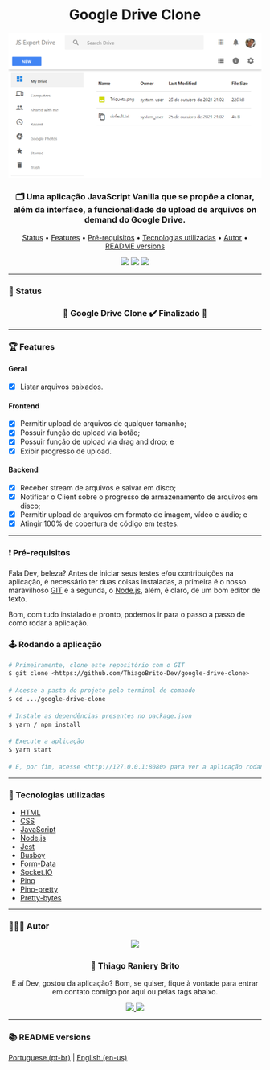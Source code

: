 <div align="center">
  <div>
    <h1>Google Drive Clone</h1>
    <img src="./.github/google-drive-clone.png" />
    <h3>
      🗂️ Uma aplicação JavaScript Vanilla que se propõe a clonar, além da interface, a funcionalidade de upload de arquivos on demand do Google Drive.
    </h3>
  </div>

  <p>
    <a href="#-status">Status</a> •
    <a href="#-features">Features</a> •
    <a href="#%EF%B8%8F-pré-requisitos">Pré-requisitos</a> •
    <a href="#-tecnologias-utilizadas">Tecnologias utilizadas</a> •
    <a href="#-autor">Autor</a> •
    <a href="#-readme-versions">README versions</a>
  </p>

  <div>
    <img src="https://img.shields.io/github/license/ThiagoBrito-Dev/Podcastr?color=4285f4&style=for-the-badge" />
    <img src="https://img.shields.io/static/v1?label=version&message=1.0.0&color=4285f4&style=for-the-badge" />
    <img src="https://img.shields.io/static/v1?label=yarn&message=v1.22.5&color=4285f4&style=for-the-badge" />
  </div>
</div>

<hr>

### 🏁 Status

<h3 align="center">
  🎉 Google Drive Clone ✔️ Finalizado 🎉
</h3>

<hr>

### 🏆 Features

#### Geral

- [x] Listar arquivos baixados.

#### Frontend

- [x] Permitir upload de arquivos de qualquer tamanho;
- [x] Possuir função de upload via botão;
- [x] Possuir função de upload via drag and drop; e
- [x] Exibir progresso de upload.

#### Backend

- [x] Receber stream de arquivos e salvar em disco;
- [x] Notificar o Client sobre o progresso de armazenamento de arquivos em disco;
- [x] Permitir upload de arquivos em formato de imagem, vídeo e áudio; e
- [x] Atingir 100% de cobertura de código em testes.

<hr>

### ❗️ Pré-requisitos

Fala Dev, beleza? Antes de iniciar seus testes e/ou contribuições na aplicação, é necessário ter duas coisas instaladas, a primeira é o nosso maravilhoso [GIT](https://git-scm.com) e a segunda, o [Node.js](https://nodejs.org/en/), além, é claro, de um bom editor de texto.

Bom, com tudo instalado e pronto, podemos ir para o passo a passo de como rodar a aplicação.

### 🕹️ Rodando a aplicação

```bash
# Primeiramente, clone este repositório com o GIT
$ git clone <https://github.com/ThiagoBrito-Dev/google-drive-clone>

# Acesse a pasta do projeto pelo terminal de comando
$ cd .../google-drive-clone

# Instale as dependências presentes no package.json
$ yarn / npm install

# Execute a aplicação
$ yarn start

# E, por fim, acesse <http://127.0.0.1:8080> para ver a aplicação rodando no servidor local
```

<hr>

### 🔮 Tecnologias utilizadas

- [HTML](https://devdocs.io/html/)
- [CSS](https://devdocs.io/css/)
- [JavaScript](https://devdocs.io/javaScript/)
- [Node.js](https://nodejs.org/en/)
- [Jest](https://jestjs.io/pt-BR/)
- [Busboy](https://www.npmjs.com/package/busboy)
- [Form-Data](https://www.npmjs.com/package/form-data)
- [Socket.IO](https://socket.io/)
- [Pino](https://www.npmjs.com/package/pino)
- [Pino-pretty](https://www.npmjs.com/package/pino-pretty)
- [Pretty-bytes](https://www.npmjs.com/package/pretty-bytes)

<hr>

### 👨🏽‍🎓 Autor

<div align="center">
  <img src="https://github.com/ThiagoBrito-Dev.png" width="250px" />

  <br />

  <div>
    <h3>
      🤝 Thiago Raniery Brito
    </h3>
    <p>E aí Dev, gostou da aplicação? Bom, se quiser, fique à vontade para entrar em contato comigo por aqui ou pelas tags abaixo.</p>
  </div>
  
  <div>
    <a href="https://www.linkedin.com/in/thiagoranierybrito/">
      <img src="https://img.shields.io/badge/-LinkedIn-blue?style=for-the-badge&logo=Linkedin&logoColor=white&link=https://www.linkedin.com/in/thiagoranierybrito/" />
    </a>
    <a href="mailto:thiagobritotrs@gmail.com">
      <img src="https://img.shields.io/badge/-Gmail-c14438?style=for-the-badge&logo=Gmail&logoColor=white&link=mailto:thiagobritotrs@gmail.com" />
    </a>
  </div>
</div>

<hr>

### 📚 README versions

<div>
  <a href="https://github.com/ThiagoBrito-Dev/google-drive-clone/blob/main/README.md">Portuguese (pt-br)</a>
  |   
  <a href="https://github.com/ThiagoBrito-Dev/google-drive-clone/blob/main/README-en.md">English (en-us)</a>
</div>
